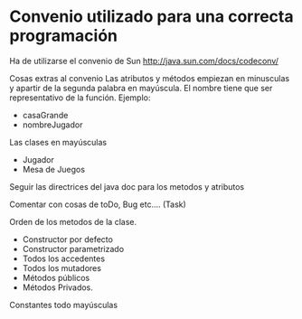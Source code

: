 # Convenio utilizado para una correcta programación #

Ha de utilizarse el convenio de Sun
http://java.sun.com/docs/codeconv/

Cosas extras al convenio
Las atributos y métodos empiezan en minusculas y apartir de la segunda palabra en mayúscula. El nombre tiene que ser representativo de la función.
Ejemplo:
  * casaGrande
  * nombreJugador

Las clases en mayúsculas
  * Jugador
  * Mesa de Juegos

Seguir las directrices del java doc para los metodos y atributos

Comentar con cosas de toDo, Bug etc.... (Task)


Orden de los metodos de la clase.
  * Constructor por defecto
  * Constructor parametrizado
  * Todos los accedentes
  * Todos los mutadores
  * Métodos públicos
  * Métodos Privados.

Constantes todo mayúsculas